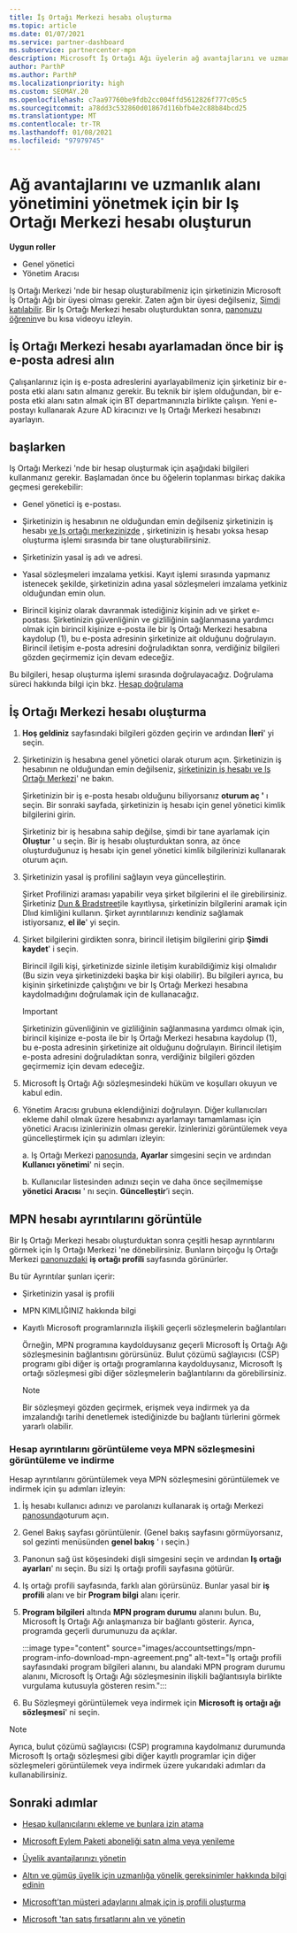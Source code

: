 ```yaml
---
title: İş Ortağı Merkezi hesabı oluşturma
ms.topic: article
ms.date: 01/07/2021
ms.service: partner-dashboard
ms.subservice: partnercenter-mpn
description: Microsoft İş Ortağı Ağı üyelerin ağ avantajlarını ve uzmanlarını yönetmek için bir Iş Ortağı Merkezi hesabı nasıl oluşturabileceğinizi öğrenin.
author: ParthP
ms.author: ParthP
ms.localizationpriority: high
ms.custom: SEOMAY.20
ms.openlocfilehash: c7aa97760be9fdb2cc004ffd5612826f777c05c5
ms.sourcegitcommit: a78dd3c532860d01867d116bfb4e2c88b84bcd25
ms.translationtype: MT
ms.contentlocale: tr-TR
ms.lasthandoff: 01/08/2021
ms.locfileid: "97979745"
---
```

# <a name="create-a-partner-center-account-to-manage-network-benefits-and-competencies"></a>Ağ avantajlarını ve uzmanlık alanı yönetimini yönetmek için bir Iş Ortağı Merkezi hesabı oluşturun

**Uygun roller**

- Genel yönetici
- Yönetim Aracısı

Iş Ortağı Merkezi 'nde bir hesap oluşturabilmeniz için şirketinizin Microsoft İş Ortağı Ağı bir üyesi olması gerekir. Zaten ağın bir üyesi değilseniz, [Şimdi katılabilir](https://partner.microsoft.com/commercial#). Bir Iş Ortağı Merkezi hesabı oluşturduktan sonra, [panonuzu öğrenin](https://vimeo.com/290338211)ve bu kısa videoyu izleyin.

## <a name="get-a-work-email-address-before-setting-up-a-partner-center-account"></a>İş Ortağı Merkezi hesabı ayarlamadan önce bir iş e-posta adresi alın

Çalışanlarınız için iş e-posta adreslerini ayarlayabilmeniz için şirketiniz bir e-posta etki alanı satın almanız gerekir. Bu teknik bir işlem olduğundan, bir e-posta etki alanı satın almak için BT departmanınızla birlikte çalışın. Yeni e-postayı kullanarak Azure AD kiracınızı ve Iş Ortağı Merkezi hesabınızı ayarlayın.

## <a name="get-started"></a>başlarken

Iş Ortağı Merkezi 'nde bir hesap oluşturmak için aşağıdaki bilgileri kullanmanız gerekir. Başlamadan önce bu öğelerin toplanması birkaç dakika geçmesi gerekebilir:

- Genel yönetici iş e-postası.

- Şirketinizin iş hesabının ne olduğundan emin değilseniz şirketinizin iş hesabı [ve Iş ortağı merkezinizde](azure-active-directory-tenants-and-partner-center.md) , şirketinizin iş hesabı yoksa hesap oluşturma işlemi sırasında bir tane oluşturabilirsiniz. 

- Şirketinizin yasal iş adı ve adresi.  

- Yasal sözleşmeleri imzalama yetkisi. Kayıt işlemi sırasında yapmanız istenecek şekilde, şirketinizin adına yasal sözleşmeleri imzalama yetkiniz olduğundan emin olun.

- Birincil kişiniz olarak davranmak istediğiniz kişinin adı ve şirket e-postası. Şirketinizin güvenliğinin ve gizliliğinin sağlanmasına yardımcı olmak için birincil kişinize e-posta ile bir Iş Ortağı Merkezi hesabına kaydolup (1), bu e-posta adresinin şirketinize ait olduğunu doğrulayın. Birincil iletişim e-posta adresini doğruladıktan sonra, verdiğiniz bilgileri gözden geçirmemiz için devam edeceğiz.

Bu bilgileri, hesap oluşturma işlemi sırasında doğrulayacağız. Doğrulama süreci hakkında bilgi için bkz. [Hesap doğrulama](verification-responses.md)
 
## <a name="create-a-partner-center-account"></a>İş Ortağı Merkezi hesabı oluşturma

1.  **Hoş geldiniz** sayfasındaki bilgileri gözden geçirin ve ardından **İleri**' yi seçin.

2.  Şirketinizin iş hesabına genel yönetici olarak oturum açın. Şirketinizin iş hesabının ne olduğundan emin değilseniz, [şirketinizin iş hesabı ve Iş Ortağı Merkezi](azure-active-directory-tenants-and-partner-center.md)' ne bakın.

    Şirketinizin bir iş e-posta hesabı olduğunu biliyorsanız **oturum aç '** ı seçin. Bir sonraki sayfada, şirketinizin iş hesabı için genel yönetici kimlik bilgilerini girin. 

    Şirketiniz bir iş hesabına sahip değilse, şimdi bir tane ayarlamak için **Oluştur** ' u seçin. Bir iş hesabı oluşturduktan sonra, az önce oluşturduğunuz iş hesabı için genel yönetici kimlik bilgilerinizi kullanarak oturum açın.

3.  Şirketinizin yasal iş profilini sağlayın veya güncelleştirin.

    Şirket Profilinizi araması yapabilir veya şirket bilgilerini el ile girebilirsiniz. Şirketiniz [Dun & Bradstreet](https://partner.microsoft.com/marketing/usisvshowcase/dunandbrad)ile kayıtlıysa, şirketinizin bilgilerini aramak için Dlııd kimliğini kullanın. Şirket ayrıntılarınızı kendiniz sağlamak istiyorsanız, **el ile**' yi seçin.

4. Şirket bilgilerini girdikten sonra, birincil iletişim bilgilerini girip **Şimdi kaydet**' i seçin.

    Birincil ilgili kişi, şirketinizde sizinle iletişim kurabildiğimiz kişi olmalıdır (Bu sizin veya şirketinizdeki başka bir kişi olabilir). Bu bilgileri ayrıca, bu kişinin şirketinizde çalıştığını ve bir Iş Ortağı Merkezi hesabına kaydolmadığını doğrulamak için de kullanacağız.

    > [!IMPORTANT]  
    > Şirketinizin güvenliğinin ve gizliliğinin sağlanmasına yardımcı olmak için, birincil kişinize e-posta ile bir Iş Ortağı Merkezi hesabına kaydolup (1), bu e-posta adresinin şirketinize ait olduğunu doğrulayın. Birincil iletişim e-posta adresini doğruladıktan sonra, verdiğiniz bilgileri gözden geçirmemiz için devam edeceğiz.

5.  Microsoft İş Ortağı Ağı sözleşmesindeki hüküm ve koşulları okuyun ve kabul edin. 

6.  Yönetim Aracısı grubuna eklendiğinizi doğrulayın. Diğer kullanıcıları ekleme dahil olmak üzere hesabınızı ayarlamayı tamamlaması için yönetici Aracısı izinlerinizin olması gerekir. İzinlerinizi görüntülemek veya güncelleştirmek için şu adımları izleyin:

    a. Iş Ortağı Merkezi [panosunda](https://partner.microsoft.com/dashboard/home**), **Ayarlar** simgesini seçin ve ardından **Kullanıcı yönetimi**' ni seçin.  

    b. Kullanıcılar listesinden adınızı seçin ve daha önce seçilmemişse **yönetici Aracısı** ' nı seçin. **Güncelleştir**’i seçin.  

## <a name="view-mpn-account-details"></a>MPN hesabı ayrıntılarını görüntüle

Bir Iş Ortağı Merkezi hesabı oluşturduktan sonra çeşitli hesap ayrıntılarını görmek için Iş Ortağı Merkezi 'ne dönebilirsiniz. Bunların birçoğu Iş Ortağı Merkezi [panonuzdaki](https://partner.microsoft.com/dashboard) **iş ortağı profili** sayfasında görünürler.

Bu tür Ayrıntılar şunları içerir:

- Şirketinizin yasal iş profili

- MPN KIMLIĞINIZ hakkında bilgi

- Kayıtlı Microsoft programlarınızla ilişkili geçerli sözleşmelerin bağlantıları

  Örneğin, MPN programına kaydolduysanız geçerli Microsoft İş Ortağı Ağı sözleşmesinin bağlantısını görürsünüz. Bulut çözümü sağlayıcısı (CSP) programı gibi diğer iş ortağı programlarına kaydolduysanız, Microsoft Iş ortağı sözleşmesi gibi diğer sözleşmelerin bağlantılarını da görebilirsiniz. 

  > [!NOTE]
  > Bir sözleşmeyi gözden geçirmek, erişmek veya indirmek ya da imzalandığı tarihi denetlemek istediğinizde bu bağlantı türlerini görmek yararlı olabilir.

### <a name="how-to-view-account-details-or-view-and-download-the-mpn-agreement"></a>Hesap ayrıntılarını görüntüleme veya MPN sözleşmesini görüntüleme ve indirme

Hesap ayrıntılarını görüntülemek veya MPN sözleşmesini görüntülemek ve indirmek için şu adımları izleyin:

1. İş hesabı kullanıcı adınızı ve parolanızı kullanarak iş ortağı Merkezi [panosunda](https://partner.microsoft.com/dashboard)oturum açın.

2. Genel Bakış sayfası görüntülenir. (Genel bakış sayfasını görmüyorsanız, sol gezinti menüsünden **genel bakış** ' ı seçin.)

3. Panonun sağ üst köşesindeki dişli simgesini seçin ve ardından **Iş ortağı ayarları**' nı seçin. Bu sizi Iş ortağı profili sayfasına götürür.

4. Iş ortağı profili sayfasında, farklı alan görürsünüz. Bunlar yasal bir **iş profili** alanı ve bir **Program bilgi** alanı içerir.

5. **Program bilgileri** altında **MPN program durumu** alanını bulun. Bu, Microsoft İş Ortağı Ağı anlaşmanıza bir bağlantı gösterir. Ayrıca, programda geçerli durumunuzu da açıklar.


   :::image type="content" source="images/accountsettings/mpn-program-info-download-mpn-agreement.png" alt-text="Iş ortağı profili sayfasındaki program bilgileri alanını, bu alandaki MPN program durumu alanını, Microsoft İş Ortağı Ağı sözleşmesinin ilişkili bağlantısıyla birlikte vurgulama kutusuyla gösteren resim.":::

6. Bu Sözleşmeyi görüntülemek veya indirmek için **Microsoft iş ortağı ağı sözleşmesi**' ni seçin.  

> [!NOTE]
> Ayrıca, bulut çözümü sağlayıcısı (CSP) programına kaydolmanız durumunda Microsoft Iş ortağı sözleşmesi gibi diğer kayıtlı programlar için diğer sözleşmeleri görüntülemek veya indirmek üzere yukarıdaki adımları da kullanabilirsiniz.

## <a name="next-steps"></a>Sonraki adımlar

-   [Hesap kullanıcılarını ekleme ve bunlara izin atama](create-user-accounts-and-set-permissions.md)

-   [Microsoft Eylem Paketi aboneliği satın alma veya yenileme](mpn-get-action-pack.md)

-   [Üyelik avantajlarınızı yönetin](manage-your-partner-network-benefits.md)

-   [Altın ve gümüş üyelik için uzmanlığa yönelik gereksinimler hakkında bilgi edinin](https://partner.microsoft.com/membership/competencies)

-   [Microsoft’tan müşteri adaylarını almak için iş profili oluşturma](create-a-marketing-profile.md)

-   [Microsoft 'tan satış fırsatlarını alın ve yönetin](manage-leads.md)
